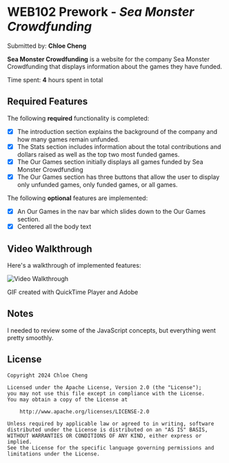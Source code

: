 # WEB102 Prework - *Sea Monster Crowdfunding*

Submitted by: **Chloe Cheng**

**Sea Monster Crowdfunding** is a website for the company Sea Monster Crowdfunding that displays information about the games they have funded.

Time spent: **4** hours spent in total

## Required Features

The following **required** functionality is completed:

* [x] The introduction section explains the background of the company and how many games remain unfunded.
* [x] The Stats section includes information about the total contributions and dollars raised as well as the top two most funded games.
* [x] The Our Games section initially displays all games funded by Sea Monster Crowdfunding
* [x] The Our Games section has three buttons that allow the user to display only unfunded games, only funded games, or all games.

The following **optional** features are implemented:

* [x] An Our Games in the nav bar which slides down to the Our Games section.
* [x] Centered all the body text

## Video Walkthrough

Here's a walkthrough of implemented features:

<img src='https://imgur.com/hRGU7D6' title='Video Walkthrough' width='' alt='Video Walkthrough' />

GIF created with QuickTime Player and Adobe

## Notes

I needed to review some of the JavaScript concepts, but everything went pretty smoothly.

## License

    Copyright 2024 Chloe Cheng

    Licensed under the Apache License, Version 2.0 (the "License");
    you may not use this file except in compliance with the License.
    You may obtain a copy of the License at

        http://www.apache.org/licenses/LICENSE-2.0

    Unless required by applicable law or agreed to in writing, software
    distributed under the License is distributed on an "AS IS" BASIS,
    WITHOUT WARRANTIES OR CONDITIONS OF ANY KIND, either express or implied.
    See the License for the specific language governing permissions and
    limitations under the License.

